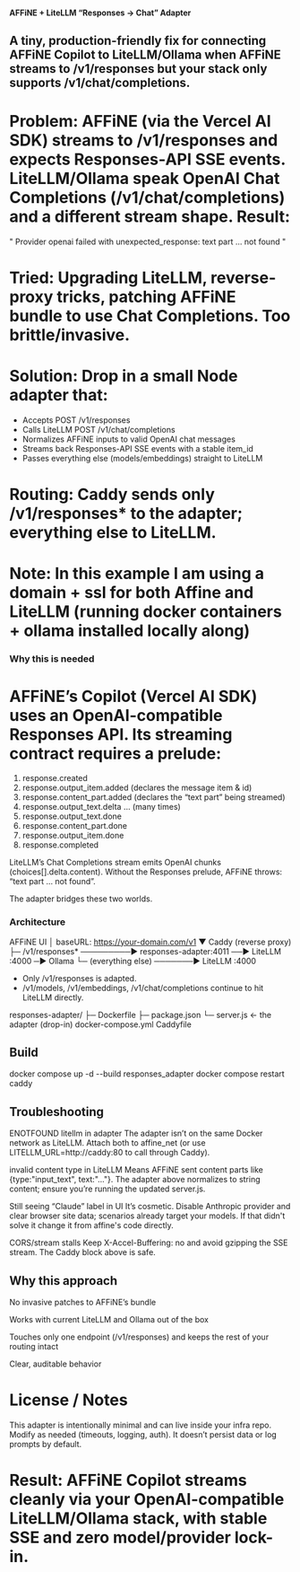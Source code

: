 #### AFFiNE + LiteLLM “Responses → Chat” Adapter

## A tiny, production-friendly fix for connecting AFFiNE Copilot to LiteLLM/Ollama when AFFiNE streams to /v1/responses but your stack only supports /v1/chat/completions.


# Problem: AFFiNE (via the Vercel AI SDK) streams to /v1/responses and expects Responses-API SSE events. LiteLLM/Ollama speak OpenAI Chat Completions (/v1/chat/completions) and a different stream shape. Result:
" Provider openai failed with unexpected_response: text part … not found "

# Tried: Upgrading LiteLLM, reverse-proxy tricks, patching AFFiNE bundle to use Chat Completions. Too brittle/invasive.

# Solution: Drop in a small Node adapter that:
 - Accepts POST /v1/responses
 - Calls LiteLLM POST /v1/chat/completions
 - Normalizes AFFiNE inputs to valid OpenAI chat messages
 - Streams back Responses-API SSE events with a stable item_id
 - Passes everything else (models/embeddings) straight to LiteLLM

# Routing: Caddy sends only /v1/responses* to the adapter; everything else to LiteLLM.

# Note: In this example I am using a domain + ssl for both Affine and LiteLLM (running docker containers + ollama installed locally along)

### Why this is needed

# AFFiNE’s Copilot (Vercel AI SDK) uses an OpenAI-compatible Responses API. Its streaming contract requires a prelude:
 1. response.created
 2. response.output_item.added (declares the message item & id)
 3. response.content_part.added (declares the “text part” being streamed)
 4. response.output_text.delta … (many times)
 5. response.output_text.done
 6. response.content_part.done
 7. response.output_item.done
 8. response.completed

LiteLLM’s Chat Completions stream emits OpenAI chunks (choices[].delta.content). Without the Responses prelude, AFFiNE throws:
“text part … not found”.

The adapter bridges these two worlds.

### Architecture

AFFiNE UI
   │  baseURL: https://your-domain.com/v1
   ▼
Caddy (reverse proxy)
   ├─ /v1/responses*  ─────────►  responses-adapter:4011  ──►  LiteLLM :4000  ─►  Ollama
   └─ (everything else) ───────►  LiteLLM :4000

- Only /v1/responses is adapted.
- /v1/models, /v1/embeddings, /v1/chat/completions continue to hit LiteLLM directly.

responses-adapter/
├─ Dockerfile
├─ package.json
└─ server.js     ← the adapter (drop-in)
docker-compose.yml
Caddyfile

## Build
docker compose up -d --build responses_adapter
docker compose restart caddy

## Troubleshooting

ENOTFOUND litellm in adapter
The adapter isn’t on the same Docker network as LiteLLM. Attach both to affine_net (or use LITELLM_URL=http://caddy:80 to call through Caddy).

invalid content type in LiteLLM
Means AFFiNE sent content parts like {type:"input_text", text:"..."}. The adapter above normalizes to string content; ensure you’re running the updated server.js.

Still seeing “Claude” label in UI
It’s cosmetic. Disable Anthropic provider and clear browser site data; scenarios already target your  models. If that didn't solve it change it from affine's code directly.

CORS/stream stalls
Keep X-Accel-Buffering: no and avoid gzipping the SSE stream. The Caddy block above is safe.

## Why this approach

No invasive patches to AFFiNE’s bundle

Works with current LiteLLM and Ollama out of the box

Touches only one endpoint (/v1/responses) and keeps the rest of your routing intact

Clear, auditable behavior


# License / Notes

This adapter is intentionally minimal and can live inside your infra repo. Modify as needed (timeouts, logging, auth). It doesn’t persist data or log prompts by default.

# Result: AFFiNE Copilot streams cleanly via your OpenAI-compatible LiteLLM/Ollama stack, with stable SSE and zero model/provider lock-in.